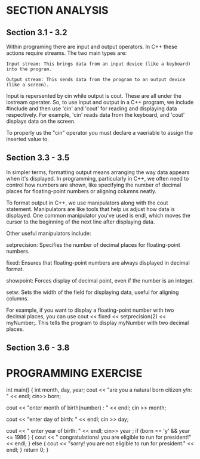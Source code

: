 # SECTION ANALYSIS

## Section 3.1 - 3.2 

Within programing there are input and output operators. In C++ these actions require streams. The two main types are: 

    Input stream: This brings data from an input device (like a keyboard) into the program. 

    Output stream: This sends data from the program to an output device (like a screen).

Input is repersented by cin while output is cout. These are all under the iostream operater. So, to use input and output in a C++ program, we include #include <iostream> and then use 'cin' and 'cout' for reading and displaying data respectively. For example, 'cin' reads data from the keyboard, and 'cout' displays data on the screen.

To properly us the "cin" operator you must declare a vaeriable to assign the inserted value to. 

## Section 3.3 - 3.5 


In simpler terms, formatting output means arranging the way data appears when it's displayed. In programming, particularly in C++, we often need to control how numbers are shown, like specifying the number of decimal places for floating-point numbers or aligning columns neatly.

To format output in C++, we use manipulators along with the cout statement. Manipulators are like tools that help us adjust how data is displayed. One common manipulator you've used is endl, which moves the cursor to the beginning of the next line after displaying data.

Other useful manipulators include:

setprecision: Specifies the number of decimal places for floating-point numbers.

fixed: Ensures that floating-point numbers are always displayed in decimal format.

showpoint: Forces display of decimal point, even if the number is an integer.

setw: Sets the width of the field for displaying data, useful for aligning columns.

For example, if you want to display a floating-point number with two decimal places, you can use cout << fixed << setprecision(2) << myNumber;. This tells the program to display myNumber with two decimal places.

## Section 3.6 - 3.8 

# PROGRAMMING EXERCISE
int main() {
int month, day, year;
cout << "are you a natural born citizen y/n: " << endl;
cin>> born;

cout << "enter month of birth(number) : " << endl;
cin >> month;

cout << "enter day of birth: " << endl;
cin >> day;

cout << " enter year of birth: " << endl;
cin>> year ;
if (born == 'y' && year <= 1986 ) {
  cout << " congratulations! you are eligible to run for president!" << endl;
  }
  else {
    cout << "sorry! you are not eligible to run for president." << endl;
    }
return 0;
}

